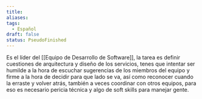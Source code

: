 ```yaml
---
title: 
aliases: 
tags:
  - Español
draft: false
status: PseudoFinished
---
```

Es el líder del [[Equipo de Desarrollo de Software]], la tarea es definir cuestiones de arquitectura y diseño de los servicios, tenes que intentar ser humilde a la hora de escuchar sugerencias de los miembros del equipo y firme a la hora de decidir para que lado se va, así como reconocer cuando la erraste y volver atrás, también a veces coordinar con otros equipos, para eso es necesario pericia técnica y algo de soft skills para manejar gente.
